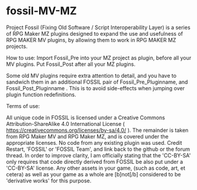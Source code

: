 # fossil-MV-MZ
Project Fossil (Fixing Old Software / Script Interoperability Layer) is a series of RPG Maker MZ plugins designed to expand the use and usefulness of RPG MAKER MV plugins, by allowing them to work in RPG MAKER MZ projects.

How to use: 
Import Fossil_Pre into your MZ project as plugin, before all your MV plugins.  Put Fossil_Post after all your MZ plugins.

Some old MV plugins require extra attention to detail, and you have to sandwich them in an additional FOSSIL pair of Fossil_Pre_Pluginname, and Fossil_Post_Pluginname .  This is to avoid side-effects when jumping over plugin function redefinitions.

Terms of use:

All unique code in FOSSIL is licensed under a Creative Commons Attribution-ShareAlike 4.0 International License ( https://creativecommons.org/licenses/by-sa/4.0/ ).  The remainder is taken from RPG Maker MV and RPG Maker MZ, and is covered under the appropriate licenses. No code from any existing plugin was used. Credit Restart, 'FOSSIL' or 'FOSSIL Team', and link back to the github or the forum thread.
In order to improve clarity, I am officially stating that the 'CC-BY-SA' only requires that code directly derived from FOSSIL be also put under a 'CC-BY-SA' license.  Any other assets in your game, (such as code, art, et cetera) as well as your game as a whole are [b]not[/b] considered to be 'derivative works' for this purpose.

